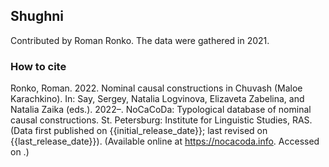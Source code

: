 ## Shughni

Contributed by Roman Ronko. The data were gathered in 2021.

### How to cite

Ronko, Roman. 2022. Nominal causal constructions in Chuvash (Maloe Karachkino). In: Say, Sergey, Natalia Logvinova,
Elizaveta Zabelina, and Natalia Zaika (eds.). 2022–. NoCaCoDa: Typological database of nominal causal constructions.
St. Petersburg: Institute for Linguistic Studies, RAS. (Data first published on {{initial_release_date}};
last revised on {{last_release_date}}). (Available online at https://nocacoda.info. Accessed on <span class="today-span"></span>.)

